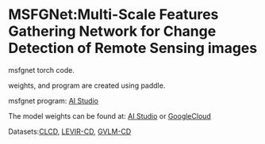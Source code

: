 # MSFGNet:Multi-Scale Features Gathering Network for Change Detection of Remote Sensing images

msfgnet torch code. 

weights, and program are created using paddle.

msfgnet program: [AI Studio](https://aistudio.baidu.com/studio/project/partial/verify/7245102/d982805a62d742f684f61358da29c5db)

The model weights can be found at: [AI Studio](https://aistudio.baidu.com/datasetdetail/252792) or [GoogleCloud](https://drive.google.com/file/d/1i8I-MVaUzJIZmaq2jJxn1C1wQJODBCrs/view?usp=sharing)

Datasets:[CLCD](https://aistudio.baidu.com/datasetdetail/246718), [LEVIR-CD](https://aistudio.baidu.com/datasetdetail/245594), [GVLM-CD](https://aistudio.baidu.com/datasetdetail/245593)
